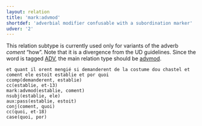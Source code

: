 ```yaml
---
layout: relation
title: 'mark:advmod'
shortdef: 'adverbial modifier confusable with a subordination marker'
udver: '2'
---
```


This relation subtype is currently used only for variants of the adverb _coment_ “how”.
Note that it is a divergence from the UD guidelines. Since the word is tagged [ADV](),
the main relation type should be [advmod]().

~~~ sdparse
et quant il orent mengié si demanderent de la costume dou chastel et coment ele estoit establie et por quoi
ccomp(demanderent, establie)
cc(establie, et-13)
mark:advmod(establie, coment)
nsubj(establie, ele)
aux:pass(establie, estoit)
conj(coment, quoi)
cc(quoi, et-18)
case(quoi, por)
~~~
